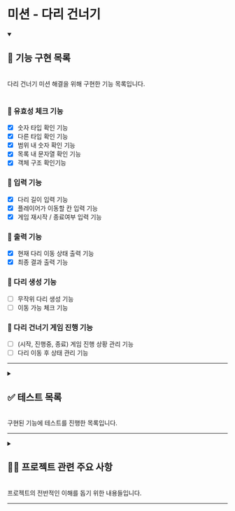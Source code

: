 # 미션 - 다리 건너기

<details open>
    <summary> 
    <h2> 📌 기능 구현 목록 </h2> </br>
    다리 건너기 미션 해결을 위해 구현한 기능 목록입니다.
     </summary>
</br>

### 📍 유효성 체크 기능

- [x] 숫자 타입 확인 기능
- [x] 다른 타입 확인 기능
- [x] 범위 내 숫자 확인 기능
- [x] 목록 내 문자열 확인 기능
- [x] 객체 구조 확인기능

### 📍 입력 기능

- [x] 다리 길이 입력 기능
- [x] 플레이어가 이동할 칸 입력 기능
- [x] 게임 재시작 / 종료여부 입력 기능

### 📍 출력 기능

- [x] 현재 다리 이동 상태 출력 기능
- [x] 최종 결과 출력 기능

### 📍 다리 생성 기능

- [ ] 무작위 다리 생성 기능
- [ ] 이동 가능 체크 기능

### 📍 다리 건너기 게임 진행 기능

- [ ] (시작, 진행중, 종료) 게임 진행 상황 관리 기능
- [ ] 다리 이동 후 상태 관리 기능

</details>

---

<details>
    <summary>
        <h2> ✅ 테스트 목록  </h2>
        </br>
      구현된 기능에 테스트를 진행한 목록입니다.
    </summary>

</br>

<details>
<summary>
<h3> ✔️ 유효성 체크 기능 테스트</h3>
</summary>

1. 숫자 타입을 정확히 확인해 주는가?
   - 1-1 숫자값을 받지 않았을 때, ""
   - 1-2 숫자값을 받지 않았을 때, "12_23"
   - 1-3 숫자값을 받지 않았을 때, []
   - 1-4 숫자값을 받지 않았을 때, null
   - 1-5 숫자값을 받지 않았을 때, "12 3"
   - 1-4 숫자값을 받았을 때, 123
   - 1-5 숫자값을 받았을 때, "123"
   - 1-6 숫자값을 받았을 때, " 123"
   -
2. 값의 타입을 정확히 확인해 주는가??

   - 1-1 값의 타입이 정확하지 않을 때, ["string", 1]
   - 1-2 값의 타입이 정확하지 않을 때, ["array", { a: 1, b: 2 }]
   - 1-3 값의 타입이 정확하지 않을 때, ["number", "hello"]
   - 1-4 값의 타입이 정확할 때, ["string", "thisIsString"]
   - 1-5 값의 타입이 정확할 때, ["array", [1,2,3]]

3. 숫자가 해당 범위안에 있는 값인가?

   - 2-1 숫자가 해당 범위 안에 없을 때, [[3,20], 2]
   - 2-2 숫자가 해당 범위 안에 없을 때, [[3,20], 201]
   - 2-3 숫자가 해당 범위 안에 들어있을 때, [[3,20], 10]
   - 2-4 숫자가 해당 범위 안에 들어있을 때, [[3,20], 20]

4. 문자열이 해당 목록 안에 들어있는 값인가?

   - 3-1 문자열이 해당 목록 안에 들어있지 않을 때 , [['U',"D"], "d"]
   - 3-2 문자열이 해당 목록 안에 들어있지 않을 때 , [['U',"D"], "F"]
   - 3-3 문자열이 해당 목록 안에 들어있을 때 , [['U',"D"], "U"]

5. 객체안의 프로퍼티 목록과, 프로퍼티 밸류의 값이 정확한가?

   - 4-1 객체안의 프로퍼티 목록이 일치 하지 않을 때, ({a:1,b:1} , {a:1,x:1})
   - 4-2 객체안의 프로퍼티 목록이 일치 하지 않을 때, ({a:1,b:1} , {a:1,b:1,x:1})
   - 4-3 객체안의 프로퍼티 목록은 일치하지만, 값의 타입이 다를 때, ({a:1,b:1} , {a:"hi",b:1})
   - 4-4 객체안의 프로퍼티 목록은 일치하지만, 값의 타입이 다를 때, ({a:[],b:{}} , {a:{},b:[]})
   - 4-5 객체안의 프로퍼티 목록과 값의 타입이 모두 일치할 때 / ({a:[],b:1}, {a:[],b:2})

</details>

<details>
<summary>
<h3> ✔️ 입력 기능 테스트</h3>
</summary>
  
1. 다리 길이 값이 올바른가?

    - 1-1 입력 값이 올바르지 않을 때
      - 1-1-1 빈 문자열이 들어올 떄
      - 1-1-2 숫자가 아닌 값이 들어올 때
      - 1-1-3 3~20 범위 내의 값이 아닐 때
      - 1-1-4 정수 값이 입력되지 않았을 때
    - 1-2 입력 값이 올바를 때
      - 1-2-1 5 입력
      - 1-2-2 20 입력

2. 이동할 칸 값이 올바른가?

   - 2-1 입력값이 올바르지 않을 때
     - 2-1-1 U 또는 R 값이 아닐 때
     - 2-1-2 소문자 u 또는 r이 입력되었을 때
   - 2-2 입력값이 올바를 때
     - 2-2-1 U 입력
     - 2-2-2 D 입력

3. 게임 재시작 / 종료여부 값이 올바른가?

   - 3-1 입력값이 올바르지 않을 때
     - 3-1-1 R 또는 Q 값이 아닐 때
     - 3-1-2 소문자 r 또는 q이 입력되었을 때
   - 3-2 입력값이 올바를 때
     - 3-2-1 R 입력
     - 3-2-2 Q 입력

</details>

### ✔️ 다리 생성 기능 테스트

### ✔️ 다리 건너기 게임 진행 기능 테스트

 </details>

---

<details>
    <summary>
        <h2> ✍🏻 프로젝트 관련 주요 사항  </h2>
        </br>
      프로젝트의 전반적인 이해를 돕기 위한 내용들입니다.
    </summary>
</details>

---
